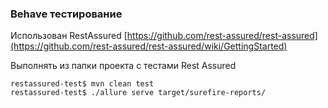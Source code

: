 ### Behave тестирование

Использован RestAssured [https://github.com/rest-assured/rest-assured](https://github.com/rest-assured/rest-assured/wiki/GettingStarted)

Выполнять из папки проекта с тестами Rest Assured

```shell
restassured-test$ mvn clean test
restassured-test$ ./allure serve target/surefire-reports/
```
